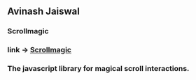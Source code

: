  ## Avinash Jaiswal
 ### Scrollmagic
 ### link -> [Scrollmagic](http://scrollmagic.io/)
 ### The javascript library for magical scroll interactions. 